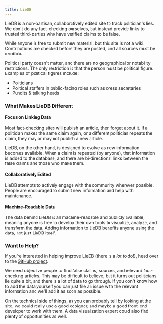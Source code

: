 ```yaml
---
title: LieDB
---
```


LieDB is a non-partisan, collaboratively edited site to track
politician's lies.  We don't do any fact-checking ourselves, but
instead provide links to trusted third-parties who have verified
claims to be false.

While anyone is free to submit new material, but this site is not a
wiki.  Contributions are checked before they are posted, and all
sources must be credible.

Political party doesn't matter, and there are no geographical or
notability restrictions.  The only restriction is that the person must
be political figure.  Examples of political figures include:

 * Politicians
 * Political staffers in public-facing roles such as press secretaries
 * Pundits & talking heads

### What Makes LieDB Different

#### Focus on Linking Data

Most fact-checking sites will publish an article, then forget about
it.  If a politician makes the same claim again, or a different
politician repeats the claim, they may or may not publish a new
article.

LieDB, on the other hand, is designed to evolve as new information
becomes available.  When a claim is repeated (by anyone), that
information is added to the database, and there are bi-directional
links between the false claims and those who make them.

#### Collaboratively Edited

LieDB attempts to actively engage with the community wherever
possible.  People are encouraged to submit new information and help
with maintenance.

#### Machine-Readable Data

The data behind LieDB is all machine-readable and publicly available,
meaning anyone is free to develop their own tools to visualize,
analyze, and transform the data.  Adding information to LieDB benefits
anyone using the data, not just LieDB itself.

### Want to Help?

If you're interested in helping improve LieDB (there is a *lot* to
do!), head over to the [GitHub
project](https://github.com/liedb/liedb).

We need objective people to find false claims, sources, and relevant
fact-checking articles.  This may be difficult to believe, but it
turns out politicians lie quite a bit, and there is a lot of data to
go through.  If you don't know how to add the data yourself you can
just file an issue with the relevant information and we'll add it as
soon as possible.

On the technical side of things, as you can probably tell by looking
at the site, we could really use a good designer, and maybe a good
front-end developer to work with them.  A data visualization expert
could also find plenty of opportunities as well.
